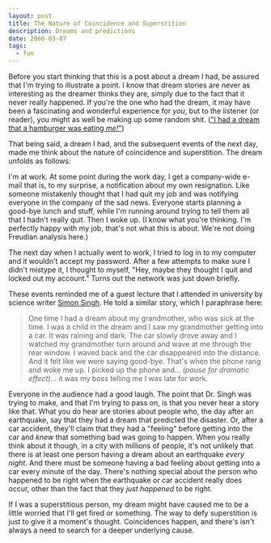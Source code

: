```yaml
---
layout: post
title: The Nature of Coincidence and Superstition
description: Dreams and predictions
date: 2008-03-07
tags:
  - fun
---
```


Before you start thinking that this is a post about a dream I had, be assured that I'm trying to illustrate a point. I know that dream stories are never as interesting as the dreamer thinks they are, simply due to the fact that it never really happened. If you're the one who had the dream, it may have been a fascinating and wonderful experience for _you_, but to the listener (or reader), you might as well be making up some random shit. (["I had a dream that a hamburger was eating _me!_"](https://www.youtube.com/watch?v=_nDdoJX1KxM))  
  
That being said, a dream I had, and the subsequent events of the next day, made me think about the nature of coincidence and superstition. The dream unfolds as follows:  
  
I'm at work. At some point during the work day, I get a company-wide e-mail that is, to my surprise, a notification about my own resignation. Like someone mistakenly thought that I had quit my job and was notifying everyone in the company of the sad news. Everyone starts planning a good-bye lunch and stuff, while I'm running around trying to tell them all that I hadn't really quit. Then I woke up. (I know what you're thinking. I'm perfectly happy with my job, that's not what this is about. We're not doing Freudian analysis here.)  
  
The next day when I actually went to work, I tried to log in to my computer and it wouldn't accept my password. After a few attempts to make sure I didn't mistype it, I thought to myself, "Hey, maybe they thought I quit and locked out my account." Turns out the network was just down briefly.  
  
These events reminded me of a guest lecture that I attended in university by science writer [Simon Singh](http://www.simonsingh.net/). He told a similar story, which I paraphrase here:  
  
> One time I had a dream about my grandmother, who was sick at the time. I was a child in the dream and I saw my grandmother getting into a car. It was raining and dark. The car slowly drove away and I watched my grandmother turn around and wave at me through the rear window. I waved back and the car disappeared into the distance. And it felt like we were saying good-bye. That's when the phone rang and woke me up. I picked up the phone and... _(pause for dramatic effect)_... it was my boss telling me I was late for work.
  
Everyone in the audience had a good laugh. The point that Dr. Singh was trying to make, and that I'm trying to pass on, is that you never hear a story like that. What you do hear are stories about people who, the day after an earthquake, say that they had a dream that predicted the disaster. Or, after a car accident, they'll claim that they had a "feeling" before getting into the car and _knew_ that something bad was going to happen. When you really think about it though, in a city with millions of people, it's not unlikely that there is at least one person having a dream about an earthquake _every night_. And there must be someone having a bad feeling about getting into a car every minute of the day. There's nothing special about the person who happened to be right when the earthquake or car accident really does occur, other than the fact that they _just happened_ to be right.  
  
If I was a superstitious person, my dream might have caused me to be a little worried that I'll get fired or something. The way to defy superstition is just to give it a moment's thought. Coincidences happen, and there's isn't always a need to search for a deeper underlying cause.